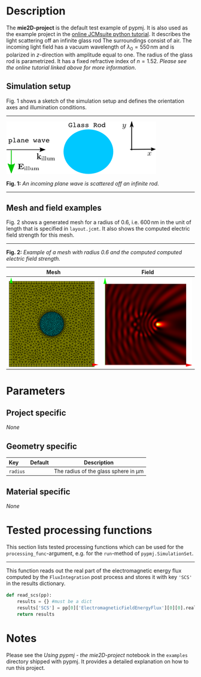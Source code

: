 # Description

The **mie2D-project** is the default test example of pypmj. It is also used
as the example project in the [online JCMsuite python tutorial][JCMtutorial].
It describes the light scattering off an infinite glass rod The surroundings 
consist of air. The incoming light field has a vacuum wavelength of
$\lambda_0=550\,\mathrm{nm}$ and is polarized in $z$-direction with amplitude 
equal to one. The radius of the glass rod is parametrized. It has a fixed
refractive index of $n=1.52$. *Please see the online tutorial linked above for
more information*.

[JCMtutorial]: http://www.jcmwave.com/JCMsuite/doc/html/PythonInterface/849f4e5b5a742e774b22bb4811574000.html

## Simulation setup

Fig. 1 shows a sketch of the simulation setup and defines the orientation axes
and illumination conditions.

------
![Simulation setup][setup]

**Fig. 1:** *An incoming plane wave is scattered off an infinite rod.*

------

## Mesh and field examples

Fig. 2 shows a generated mesh for a radius of $0.6$, i.e. $600\,\mathrm{nm}$ in
the unit of length that is specified in `layout.jcmt`. It also shows the
computed electric field strength for this mesh.

------

**Fig. 2:** *Example of a mesh with radius 0.6 and the computed computed
electric field strength.*

Mesh | Field
:---:|:-----:
![Mesh example][mesh] | ![Field example][field]


[setup]: example_geometry.png "Example geometry"
[mesh]: example_mesh.png "Example mesh"
[field]: example_field.png "Example field"

# Parameters

## Project specific

*None*

## Geometry specific

Key | Default | Description
:---|:-------:| -----------
`radius` | | The radius of the glass sphere in µm

## Material specific

*None*

# Tested processing functions

This section lists tested processing functions which can be used for the 
`processing_func`-argument, e.g. for the `run`-method of
`pypmj.SimulationSet`.

---

This function reads out the real part of the electromagnetic energy flux
computed by the `FluxIntegration` post process and stores it with key `'SCS'`
in the results dictionary.

~~~~~~~~~~~~~~~~~~~~~~~~~~~~ python
def read_scs(pp):
    results = {} #must be a dict
    results['SCS'] = pp[0]['ElectromagneticFieldEnergyFlux'][0][0].real
    return results
~~~~~~~~~~~~~~~~~~~~~~~~~~~~

# Notes

Please see the *Using pypmj - the mie2D-project* notebook in the `examples`
directory shipped with pypmj. It provides a detailed explanation on how to
run this project.


